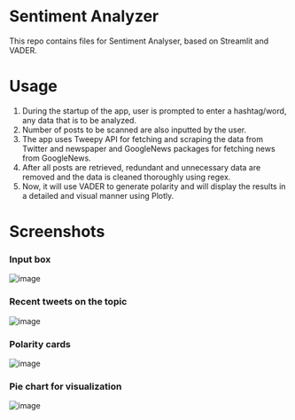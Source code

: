 # Sentiment Analyzer
This repo contains files for Sentiment Analyser, based on Streamlit and VADER.

# Usage
1. During the startup of the app, user is prompted to enter a hashtag/word, any data that is to be analyzed.
2. Number of posts to be scanned are also inputted by the user.
3. The app uses Tweepy API for fetching and scraping the data from Twitter and newspaper and GoogleNews packages for fetching news from GoogleNews.
4. After all posts are retrieved, redundant and unnecessary data are removed and the data is cleaned thoroughly using regex.
5. Now, it will use VADER to generate polarity and will display the results in a detailed and visual manner using Plotly.

# Screenshots
### Input box
![image](https://user-images.githubusercontent.com/74758072/172019518-ace94162-0d06-4a8c-9f9e-a3a346e2b8a6.png)
### Recent tweets on the topic
![image](https://user-images.githubusercontent.com/74758072/172019480-2932526a-b6ee-4936-8de9-5d7e408c9f85.png)
### Polarity cards
![image](https://user-images.githubusercontent.com/74758072/172019486-51714695-332e-42c9-9ec3-4df9eae5e91b.png)
### Pie chart for visualization
![image](https://user-images.githubusercontent.com/74758072/172019494-647fedfc-0a97-4aa2-acd6-75a89e4f5359.png)

